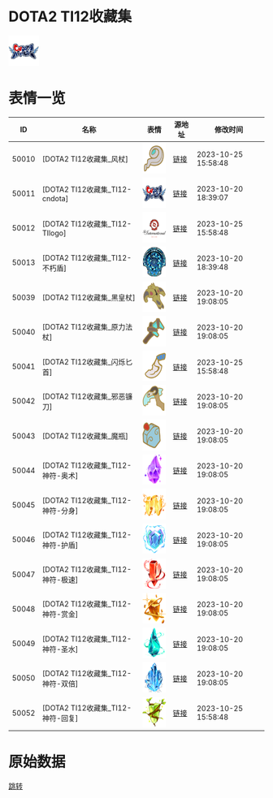 # DOTA2 TI12收藏集

<img src="./cover.png" height="60" alt="cover" />

# 表情一览

|ID|名称|表情|源地址|修改时间|
|----|----|----|----|----|
|50010|[DOTA2 TI12收藏集_风杖]|<img src="./pic/050010_%5BDOTA2 TI12收藏集_风杖%5D.png" height="60" alt="风杖"/>|[链接](https://i0.hdslb.com/bfs/emote/130b8fc06d17de6d0c2ed716753aea9a4aede03a.png)|2023-10-25 15:58:48|
|50011|[DOTA2 TI12收藏集_TI12-cndota]|<img src="./pic/050011_%5BDOTA2 TI12收藏集_TI12-cndota%5D.png" height="60" alt="TI12-cndota"/>|[链接](https://i0.hdslb.com/bfs/emote/3aead91b29b91cdaf92e279c2cd4e498e5025acd.png)|2023-10-20 18:39:07|
|50012|[DOTA2 TI12收藏集_TI12-TIlogo]|<img src="./pic/050012_%5BDOTA2 TI12收藏集_TI12-TIlogo%5D.png" height="60" alt="TI12-TIlogo"/>|[链接](https://i0.hdslb.com/bfs/emote/fec46471b6ca15a4562d729e2e5529de3454d1e4.png)|2023-10-25 15:58:48|
|50013|[DOTA2 TI12收藏集_TI12-不朽盾]|<img src="./pic/050013_%5BDOTA2 TI12收藏集_TI12-不朽盾%5D.png" height="60" alt="TI12-不朽盾"/>|[链接](https://i0.hdslb.com/bfs/emote/13fbdacdc4a0923ea42c17b3d7c068971b6820c0.png)|2023-10-20 18:39:48|
|50039|[DOTA2 TI12收藏集_黑皇杖]|<img src="./pic/050039_%5BDOTA2 TI12收藏集_黑皇杖%5D.png" height="60" alt="黑皇杖"/>|[链接](https://i0.hdslb.com/bfs/emote/f4816ac356914ca8c4040f8d0adc11361c543d73.png)|2023-10-20 19:08:05|
|50040|[DOTA2 TI12收藏集_原力法杖]|<img src="./pic/050040_%5BDOTA2 TI12收藏集_原力法杖%5D.png" height="60" alt="原力法杖"/>|[链接](https://i0.hdslb.com/bfs/emote/1f5f75c4835bcbe42cad6e7b444697d005aa7e78.png)|2023-10-20 19:08:05|
|50041|[DOTA2 TI12收藏集_闪烁匕首]|<img src="./pic/050041_%5BDOTA2 TI12收藏集_闪烁匕首%5D.png" height="60" alt="闪烁匕首"/>|[链接](https://i0.hdslb.com/bfs/emote/de9415bae822c3c42b89b63ae73fc3a348d09581.png)|2023-10-25 15:58:48|
|50042|[DOTA2 TI12收藏集_邪恶镰刀]|<img src="./pic/050042_%5BDOTA2 TI12收藏集_邪恶镰刀%5D.png" height="60" alt="邪恶镰刀"/>|[链接](https://i0.hdslb.com/bfs/emote/8cc341b1a328d844b65e010e3322ee9635784357.png)|2023-10-20 19:08:05|
|50043|[DOTA2 TI12收藏集_魔瓶]|<img src="./pic/050043_%5BDOTA2 TI12收藏集_魔瓶%5D.png" height="60" alt="魔瓶"/>|[链接](https://i0.hdslb.com/bfs/emote/eb86e5eac557acead22289c15c613a5cf60a0c04.png)|2023-10-20 19:08:05|
|50044|[DOTA2 TI12收藏集_TI12-神符-奥术]|<img src="./pic/050044_%5BDOTA2 TI12收藏集_TI12-神符-奥术%5D.png" height="60" alt="TI12-神符-奥术"/>|[链接](https://i0.hdslb.com/bfs/emote/85abc3f9fbe2dfa046a8c2a72347333546ca8191.png)|2023-10-20 19:08:05|
|50045|[DOTA2 TI12收藏集_TI12-神符-分身]|<img src="./pic/050045_%5BDOTA2 TI12收藏集_TI12-神符-分身%5D.png" height="60" alt="TI12-神符-分身"/>|[链接](https://i0.hdslb.com/bfs/emote/5a3bf392635a0ae27028ddf6d3687afd163b4193.png)|2023-10-20 19:08:05|
|50046|[DOTA2 TI12收藏集_TI12-神符-护盾]|<img src="./pic/050046_%5BDOTA2 TI12收藏集_TI12-神符-护盾%5D.png" height="60" alt="TI12-神符-护盾"/>|[链接](https://i0.hdslb.com/bfs/emote/13a025e2c2904ea1e3fb18263136e5e2dd8196c1.png)|2023-10-20 19:08:05|
|50047|[DOTA2 TI12收藏集_TI12-神符-极速]|<img src="./pic/050047_%5BDOTA2 TI12收藏集_TI12-神符-极速%5D.png" height="60" alt="TI12-神符-极速"/>|[链接](https://i0.hdslb.com/bfs/emote/334558099ec98f4ea9981fa9e46d9028359fec3e.png)|2023-10-20 19:08:05|
|50048|[DOTA2 TI12收藏集_TI12-神符-赏金]|<img src="./pic/050048_%5BDOTA2 TI12收藏集_TI12-神符-赏金%5D.png" height="60" alt="TI12-神符-赏金"/>|[链接](https://i0.hdslb.com/bfs/emote/109fba1d61bf7966b87c66a025744577a8750dea.png)|2023-10-20 19:08:05|
|50049|[DOTA2 TI12收藏集_TI12-神符-圣水]|<img src="./pic/050049_%5BDOTA2 TI12收藏集_TI12-神符-圣水%5D.png" height="60" alt="TI12-神符-圣水"/>|[链接](https://i0.hdslb.com/bfs/emote/df5c4c7467ebfc13d4578b423faec7a365a2e77c.png)|2023-10-20 19:08:05|
|50050|[DOTA2 TI12收藏集_TI12-神符-双倍]|<img src="./pic/050050_%5BDOTA2 TI12收藏集_TI12-神符-双倍%5D.png" height="60" alt="TI12-神符-双倍"/>|[链接](https://i0.hdslb.com/bfs/emote/faf66df04799a4a5d03dc9426c7b31a92522c01a.png)|2023-10-20 19:08:05|
|50052|[DOTA2 TI12收藏集_TI12-神符-回复]|<img src="./pic/050052_%5BDOTA2 TI12收藏集_TI12-神符-回复%5D.png" height="60" alt="TI12-神符-回复"/>|[链接](https://i0.hdslb.com/bfs/emote/6115d22af1f15f66adf373a20f82172a614eaba6.png)|2023-10-25 15:58:48|

# 原始数据

[跳转](./raw.json)


